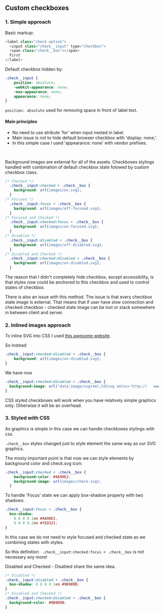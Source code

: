 ## **Custom checkboxes** ##


### **1. Simple approach** ###

Basic markup:
```javascript 
<label class="check option">
  <input class="check__input" type="checkbox">
  <span class="check__box"></span>
  First
</label>
```

Default checkbox hidden by: 
```css 
.check__input {
    position: absolute;
    -webkit-appearance: none;
    -moz-appearance: none;
    appearance: none;
}
```
```position: absolute``` used for removing space in front of label text.

#### Main principles ####
- No need to use atribute 'for' when input nested in label.<br>
- Main issue is not to hide default browser checkbox with 'display: none;'.<br>
- In this simple case I used 'appearance: none' with vendor prefixes.
<br>

Background images are external for all of the assets.
Checkboxes stylings handled with combination of default checkbox state folowed by custom checkbox class.

```css
/* Checked */
  .check__input:checked + .check__box {
    background: url(images/on.svg);
  }
/* Focused */
  .check__input:focus + .check__box {
    background: url(images/off-focused.svg);
  } 
/* Focused and Checked */
  .check__input:checked:focus + .check__box {
    background: url(images/on-focused.svg);
  }
/* Disabled */
  .check__input:disabled + .check__box {
    background: url(images/off-disabled.svg);
  }
/* Disabled and Checked */
  .check__input:checked:disabled + .check__box {
    background: url(images/on-disabled.svg);
  }
```


The reason that I didn't completely hide checkbox, except accessibility, is that
styles now could be anchored to this checkbox and used to control states of checkbox.
<br>

There is also an issue with this method.
The issue is that every checkbox state image is external.
That means that if user have slow connection and checked checkbox - checked state image can be lost
or stack somewhere in between client and server.
<br> 

### **2. Inlined images approach** ###
To inline SVG into CSS I used [this awesome website](https://yoksel.github.io/url-encoder/ru/).
<br>

So instead
```css
.check__input:checked:disabled + .check__box {
    background: url(images/on-disabled.svg);
}
```
We have now
```css
.check__input:checked:disabled + .check__box {
  background-image: url("data:image/svg+xml,%3Csvg xmlns='http://   www.w3.org/2000/svg' viewBox='0 0 20 20'%3E%3Crect x='2' y='2' width='16' height='16' fill='%239B9B9B' rx='3'/%3E%3Cpolyline fill='none' stroke='%23FFF' stroke-width='3' points='5 9 9 13 15 6'/%3E%3C/svg%3E");
}
```

CSS styled checkboxes will work when you have relatively simple graphics only. Otherwise it will be an overhead.

### **3. Styled with CSS** ###

As graphics is simple in this case we can handle checkboxes stylings with css.

```.check__box``` styles changed just to style element the same way as our SVG graphics.

The mosty important point is that now we can style elements by background color and check.svg icon:

```css
.check__input:checked + .check__box {
    background-color: #4A90E2;
    background-image: url(images/check.svg);
  }
```

To handle 'Focus' state we can apply box-shadow property with two shadows:

```css
.check__input:focus + .check__box {
  box-shadow:
    0 0 0 0.1em #4A90E2,
    0 0 0 0.2em #7ED321;
}
```
In this case we do not need to style focused and checked state as we combining states with styles. 

So this definition 
``` .check__input:checked:focus + .check__box``` is not necessary any more!

Disabled and Checked - Disabled share the same idea.
```css
/* Disabled */
.check__input:disabled + .check__box {
  box-shadow: 0 0 0 0.1em #9B9B9B;
}
/* Disabled and Checked */
.check__input:checked:disabled + .check__box {
  background-color: #9B9B9B;
}
```